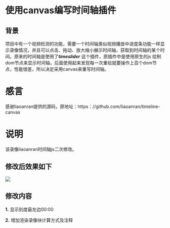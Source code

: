 # 使用canvas编写时间轴插件 #
## **背景** ##

项目中有一个视频检测的功能，需要一个时间轴类似视频播放中进度条功能一样显示录像情况，并且可以点击、拖动、放大缩小展示时间轴，获取到时间轴的某个时间。原来的时间轴是使用了***timeslider*** 这个插件，原插件中是使用原生的js 绘制dom节点来显示时间轴，后面使用起来发现每一次重绘就要操作上百个dom节点，性能很差，所以决定采用canvas来重写时间轴。

# 感言
感谢liaoanran提供的源码，原地址：https：//github.com/liaoanran/timeline-canvas



# 说明
该录像liaoanran时间轴js二次修改。

## 修改后效果如下 ##
![](https://i.imgur.com/zW11Lcx.png)

## **修改内容** ##
**1.**
显示刻度最左边00:00

**2.**
增加渲染录像块计算方式及注释




